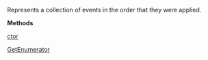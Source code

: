 Represents a collection of events in the order that they were applied.

**Methods**

[ctor](Bifrost.Events.EventStream.ctor)


[GetEnumerator](Bifrost.Events.EventStream.GetEnumerator)
